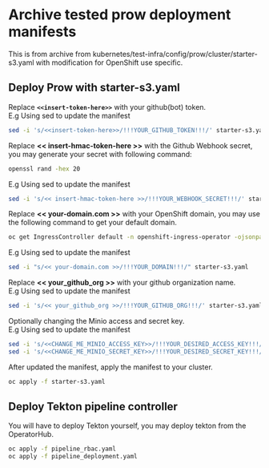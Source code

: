 # Archive tested prow deployment manifests
This is from archive from kubernetes/test-infra/config/prow/cluster/starter-s3.yaml with modification for OpenShift use specific.
## Deploy Prow with starter-s3.yaml
Replace **`<<insert-token-here>>`** with your github(bot) token.  
E.g Using sed to update the manifest
```bash
sed -i 's/<<insert-token-here>>/!!!YOUR_GITHUB_TOKEN!!!/' starter-s3.yaml
```
Replace **<< insert-hmac-token-here >>** with the Github Webhook secret, you may generate your secret with following command:
```bash
openssl rand -hex 20
```
E.g Using sed to update the manifest
```bash
sed -i 's/<< insert-hmac-token-here >>/!!!YOUR_WEBHOOK_SECRET!!!/' starter-s3.yaml
```
Replace **<< your-domain.com >>** with your OpenShift domain, you may use the following command to get your default domain.
```bash
oc get IngressController default -n openshift-ingress-operator -ojsonpath='{.status.domain}'
```
E.g Using sed to update the manifest
```bash
sed -i "s/<< your-domain.com >>/!!!YOUR_DOMAIN!!!/" starter-s3.yaml
```
Replace **<< your_github_org >>** with your github organization name.  
E.g Using sed to update the manifest
```bash
sed -i 's/<< your_github_org >>/!!!YOUR_GITHUB_ORG!!!/' starter-s3.yaml
```
Optionally changing the Minio access and secret key.  
E.g Using sed to update the manifest
```bash
sed -i 's/<<CHANGE_ME_MINIO_ACCESS_KEY>>/!!!YOUR_DESIRED_ACCESS_KEY!!!/' starter-s3.yaml
sed -i 's/<<CHANGE_ME_MINIO_SECRET_KEY>>/!!!YOUR_DESIRED_SECRET_KEY!!!/' starter-s3.yaml
```
After updated the manifest, apply the manifest to your cluster.
```bash
oc apply -f starter-s3.yaml
```
## Deploy Tekton pipeline controller
You will have to deploy Tekton yourself, you may deploy tekton from the OperatorHub.
```bash
oc apply -f pipeline_rbac.yaml
oc apply -f pipeline_deployment.yaml
```
